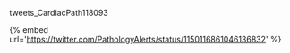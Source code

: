 tweets_CardiacPath118093

{% embed url='https://twitter.com/PathologyAlerts/status/1150116861046136832' %}
